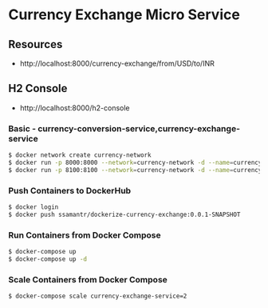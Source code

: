 # Currency Exchange Micro Service

## Resources

- http://localhost:8000/currency-exchange/from/USD/to/INR

## H2 Console

- http://localhost:8000/h2-console

### Basic - currency-conversion-service,currency-exchange-service 

```bash
$ docker network create currency-network
$ docker run -p 8000:8000 --network=currency-network -d --name=currency-exchange-service ssamantr/dockerize-currency-exchange:0.0.1-SNAPSHOT
$ docker run -p 8100:8100 --network=currency-network -d --name=currency-conversion-service --env CURRENCY_EXCHANGE_URI=http://currency-exchange-service:8000 ssamantr/dockerize-currency-conversion:0.0.1-SNAPSHOT
```

### Push Containers to DockerHub
```bash
$ docker login
$ docker push ssamantr/dockerize-currency-exchange:0.0.1-SNAPSHOT
```

### Run Containers from Docker Compose
```bash
$ docker-compose up
$ docker-compose up -d
```

### Scale Containers from Docker Compose
```bash
$ docker-compose scale currency-exchange-service=2
```
